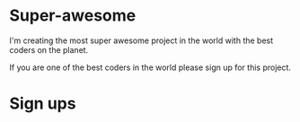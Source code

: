 # Super-awesome
I'm creating the most super awesome project in the world with the best coders on the planet.

If you are one of the best coders in the world please sign up for this project.

# Sign ups
